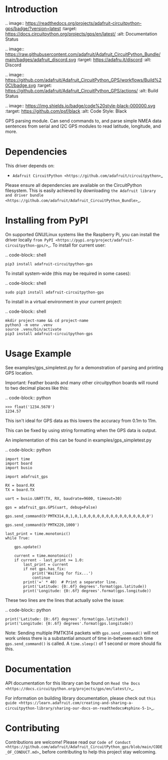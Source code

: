 Introduction
============

.. image:: https://readthedocs.org/projects/adafruit-circuitpython-gps/badge/?version=latest
    :target: https://docs.circuitpython.org/projects/gps/en/latest/
    :alt: Documentation Status

.. image:: https://raw.githubusercontent.com/adafruit/Adafruit_CircuitPython_Bundle/main/badges/adafruit_discord.svg
    :target: https://adafru.it/discord
    :alt: Discord

.. image:: https://github.com/adafruit/Adafruit_CircuitPython_GPS/workflows/Build%20CI/badge.svg
    :target: https://github.com/adafruit/Adafruit_CircuitPython_GPS/actions/
    :alt: Build Status

.. image:: https://img.shields.io/badge/code%20style-black-000000.svg
    :target: https://github.com/psf/black
    :alt: Code Style: Black

GPS parsing module.  Can send commands to, and parse simple NMEA data sentences
from serial and I2C GPS modules to read latitude, longitude, and more.


Dependencies
=============
This driver depends on:

* `Adafruit CircuitPython <https://github.com/adafruit/circuitpython>`_

Please ensure all dependencies are available on the CircuitPython filesystem.
This is easily achieved by downloading
`the Adafruit library and driver bundle <https://github.com/adafruit/Adafruit_CircuitPython_Bundle>`_.

Installing from PyPI
====================

On supported GNU/Linux systems like the Raspberry Pi, you can install the driver locally `from
PyPI <https://pypi.org/project/adafruit-circuitpython-gps/>`_. To install for current user:

.. code-block:: shell

    pip3 install adafruit-circuitpython-gps

To install system-wide (this may be required in some cases):

.. code-block:: shell

    sudo pip3 install adafruit-circuitpython-gps

To install in a virtual environment in your current project:

.. code-block:: shell

    mkdir project-name && cd project-name
    python3 -m venv .venv
    source .venv/bin/activate
    pip3 install adafruit-circuitpython-gps

Usage Example
=============

See examples/gps_simpletest.py for a demonstration of parsing and printing GPS location.

Important:
Feather boards and many other circuitpython boards will round to two decimal places like this:

.. code-block:: python

    >>> float('1234.5678')
    1234.57

This isn't ideal for GPS data as this lowers the accuracy from 0.1m to 11m.

This can be fixed by using string formatting when the GPS data is output.

An implementation of this can be found in examples/gps_simpletest.py

.. code-block:: python

    import time
    import board
    import busio

    import adafruit_gps

    RX = board.RX
    TX = board.TX

    uart = busio.UART(TX, RX, baudrate=9600, timeout=30)

    gps = adafruit_gps.GPS(uart, debug=False)

    gps.send_command(b'PMTK314,0,1,0,1,0,0,0,0,0,0,0,0,0,0,0,0,0,0,0')

    gps.send_command(b'PMTK220,1000')

    last_print = time.monotonic()
    while True:

        gps.update()

        current = time.monotonic()
        if current - last_print >= 1.0:
            last_print = current
            if not gps.has_fix:
                print('Waiting for fix...')
                continue
            print('=' * 40)  # Print a separator line.
            print('Latitude: {0:.6f} degrees'.format(gps.latitude))
            print('Longitude: {0:.6f} degrees'.format(gps.longitude))


These two lines are the lines that actually solve the issue:

.. code-block:: python

    print('Latitude: {0:.6f} degrees'.format(gps.latitude))
    print('Longitude: {0:.6f} degrees'.format(gps.longitude))


Note: Sending multiple PMTK314 packets with ``gps.send_command()`` will not
work unless there is a substantial amount of time in-between each time
``gps.send_command()`` is called. A ``time.sleep()`` of 1 second or more
should fix this.

Documentation
=============

API documentation for this library can be found on `Read the Docs <https://docs.circuitpython.org/projects/gps/en/latest/>`_.

For information on building library documentation, please check out `this guide <https://learn.adafruit.com/creating-and-sharing-a-circuitpython-library/sharing-our-docs-on-readthedocs#sphinx-5-1>`_.

Contributing
============

Contributions are welcome! Please read our `Code of Conduct
<https://github.com/adafruit/Adafruit_CircuitPython_gps/blob/main/CODE_OF_CONDUCT.md>`_
before contributing to help this project stay welcoming.
